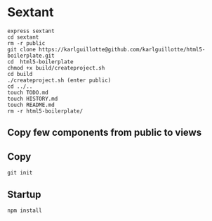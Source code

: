 # Sextant

	express sextant
	cd sextant
	rm -r public
	git clone https://karlguillotte@github.com/karlguillotte/html5-boilerplate.git
	cd  html5-boilerplate
	chmod +x build/createproject.sh
	cd build
	./createproject.sh (enter public)
	cd ../..
	touch TODO.md
	touch HISTORY.md
	touch README.md
	rm -r html5-boilerplate/

## Copy few components from public to views



## Copy

	git init

## Startup

	npm install
